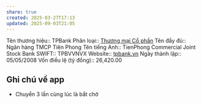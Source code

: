 ```yaml
---
share: true
created: 2025-03-27T17:13
updated: 2025-09-03T21:05
---
```

Tên thương hiệu:: TPBank
Phân loại:: [Thương mại Cổ phần](Th%C6%B0%C6%A1ng%20m%E1%BA%A1i%20C%E1%BB%95%20ph%E1%BA%A7n.md)
Tên đầy đủ:: Ngân hàng TMCP Tiên Phong
Tên tiếng Anh:: TienPhong Commercial Joint Stock Bank
SWIFT:: TPBVVNVX
Website:: [tpbank.vn](tpbank.vn)
Ngày thành lập:: 05/05/2008
Vốn điều lệ (tỷ đồng):: 26,420.00

## Ghi chú về app
- Chuyển 3 lần cùng lúc là bắt chờ